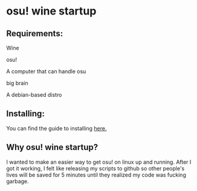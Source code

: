 # osu! wine startup

## Requirements:
Wine

osu!

A computer that can handle osu

big brain

A debian-based distro
## Installing:

You can find the guide to installing [here.](https://github.com/jvyden420/osu-wine-startup/wiki/1.1:-Installing-osu!-wine-startup-the-easy-way)

## Why osu! wine startup?
I wanted to make an easier way to get osu! on linux up and running. After I got it working, I felt like releasing my scripts to github so other people's lives will be saved for 5 minutes until they realized my code was fucking garbage.
